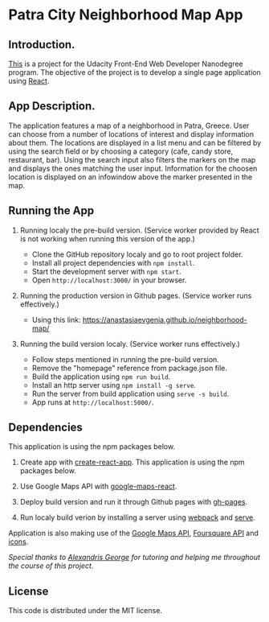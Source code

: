 # Patra City Neighborhood Map App

## Introduction.

[This](https://anastasiaevgenia.github.io/neighborhood-map/) is a project 
for the Udacity Front-End Web Developer Nanodegree program. The objective
of the project is to develop a single page application using [React](https://reactjs.org/).

## App Description.

The application features a map of a neighborhood in Patra, Greece. User can
choose from a number of locations of interest and display information about
them. The locations are displayed in a list menu and can be filtered by using
the search field or by choosing a category (cafe, candy store, restaurant, bar).
Using the search input also filters the markers on the map and displays the ones matching
the user input. Information for the choosen location is displayed on an infowindow
above the marker presented in the map.

## Running the App

1. Running localy the pre-build version. (Service worker provided by React
   is not working when running this version of the app.)
	* Clone the GitHub repository localy and go to root project folder.
	* Install all project dependencies with `npm install`.
	* Start the development server with `npm start`.
	* Open `http://localhost:3000/` in your browser.

2. Running the production version in Github pages. (Service worker runs effectively.)
	* Using this link: https://anastasiaevgenia.github.io/neighborhood-map/

3. Running the build version localy. (Service worker runs effectively.)
	* Follow steps mentioned in running the pre-build version.
	* Remove the "homepage" reference from package.json file.
	* Build the application using `npm run build`.
	* Install an http server using `npm install -g serve`.
	* Run the server from build application using `serve -s build`.
	* App runs at `http://localhost:5000/`.

## Dependencies

This application is using the npm packages below.

1.  Create app with [create-react-app](https://www.npmjs.com/package/create-react-app).
This application is using the npm packages below.

2. Use Google Maps API with [google-maps-react](https://www.npmjs.com/package/google-maps-react).

3. Deploy build version and run it through Github pages with [gh-pages](https://www.npmjs.com/package/gh-pages).
	
4. Run localy build verion by installing a server using [webpack](https://www.npmjs.com/package/webpack) and [serve](https://www.npmjs.com/package/serve).

Application is also making use of the [Google Maps API](https://cloud.google.com/maps-platform/),
[Foursquare API](https://developer.foursquare.com/) and [icons](https://icons8.com).

_Special thanks to [Alexandris George](https://github.com/gfa61-ga) for tutoring
and helping me throughout the course of this project._

## License

This code is distributed under the MIT license.

